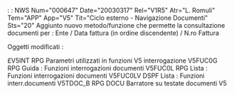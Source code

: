  :  : NWS Num="000647" Date="20030317" Rel="V1R5" Atr="L. Romuli" Tem="APP" App="V5" Tit="Ciclo esterno - Navigazione Documenti" Sts="20"
Aggiunto nuovo metodo/funzione che permette la consultazione documenti per : 
Ente / Data fattura (in ordine discendente) / N.ro Fattura

Oggetti modificati : 

£V5INT      RPG         Parametri utilizzati in funzioni V5 interrogazione V5FUC0G     RPG         Guida  :  Funzioni interrogazioni documenti
V5FUC0L     RPG         Lista  :  Funzioni interrogazioni documenti
V5FUC0LV    DSPF        Lista  :  Funzioni interr.documenti
V5TDOC_B    RPG         DOCU Barratore su testate documenti V5
